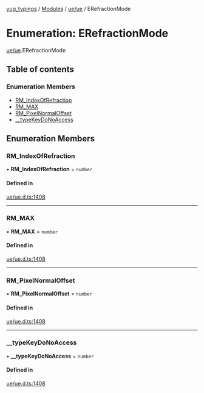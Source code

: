 [yug_typings](../README.md) / [Modules](../modules.md) / [ue/ue](../modules/ue_ue.md) / ERefractionMode

# Enumeration: ERefractionMode

[ue/ue](../modules/ue_ue.md).ERefractionMode

## Table of contents

### Enumeration Members

- [RM\_IndexOfRefraction](ue_ue.ERefractionMode.md#rm_indexofrefraction)
- [RM\_MAX](ue_ue.ERefractionMode.md#rm_max)
- [RM\_PixelNormalOffset](ue_ue.ERefractionMode.md#rm_pixelnormaloffset)
- [\_\_typeKeyDoNoAccess](ue_ue.ERefractionMode.md#__typekeydonoaccess)

## Enumeration Members

### RM\_IndexOfRefraction

• **RM\_IndexOfRefraction** = `number`

#### Defined in

[ue/ue.d.ts:1408](https://github.com/YugMetaverse/yug_typings/blob/25cad34/ue/ue.d.ts#L1408)

___

### RM\_MAX

• **RM\_MAX** = `number`

#### Defined in

[ue/ue.d.ts:1408](https://github.com/YugMetaverse/yug_typings/blob/25cad34/ue/ue.d.ts#L1408)

___

### RM\_PixelNormalOffset

• **RM\_PixelNormalOffset** = `number`

#### Defined in

[ue/ue.d.ts:1408](https://github.com/YugMetaverse/yug_typings/blob/25cad34/ue/ue.d.ts#L1408)

___

### \_\_typeKeyDoNoAccess

• **\_\_typeKeyDoNoAccess** = `number`

#### Defined in

[ue/ue.d.ts:1408](https://github.com/YugMetaverse/yug_typings/blob/25cad34/ue/ue.d.ts#L1408)
